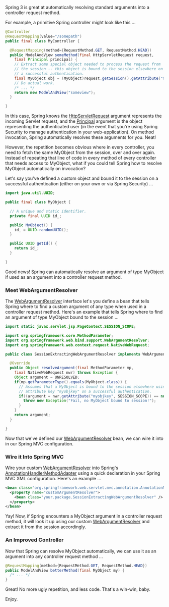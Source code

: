 Spring 3 is great at automatically resolving standard arguments into a controller request method.

For example, a primitive Spring controller might look like this ...

```java
@Controller
@RequestMapping(value="/somepath")
public final class MyController {

  @RequestMapping(method={RequestMethod.GET, RequestMethod.HEAD})
  public ModelAndView someMethod(final HttpServletRequest request,
    final Principal principal) {
    // Extract some special object needed to process the request from
    // the session -- this object is bound to the session elsewhere on
    // a successful authentication.
    final MyObject obj = (MyObject)request.getSession().getAttribute("myobjkey");
    // Do actual work.
    /* ... */
    return new ModelAndView("someview");
  }

}
```

In this case, Spring knows the [HttpServletRequest](http://download.oracle.com/javaee/6/api/javax/servlet/http/HttpServletRequest.html) argument represents the incoming Servlet request, and the [Principal](http://download.oracle.com/javase/6/docs/api/java/security/Principal.html) argument is the object representing the authenticated user (in the event that you're using Spring Security to manage authentication in your web-application).  On method invocation, Spring automatically resolves these arguments for you.  Neat!

However, the repetition becomes obvious where in every controller, you need to fetch the same MyObject from the session, over and over again.  Instead of repeating that line of code in every method of every controller that needs access to MyObject, what if you could tell Spring how to resolve MyObject automatically on invocation?

Let's say you've defined a custom object and bound it to the session on a successful authentication (either on your own or via Spring Security) ...

```java
import java.util.UUID;

public final class MyObject {

  // A unique and static identifier.
  private final UUID id_;

  public MyObject() {
    id_ = UUID.randomUUID();
  }

  public UUID getId() {
    return id_;
  }

}
```

Good news!  Spring can automatically resolve an argument of type MyObject if used as an argument into a controller request method.

### Meet WebArgumentResolver

The [WebArgumentResolver](http://static.springsource.org/spring/docs/3.0.x/javadoc-api/org/springframework/web/bind/support/WebArgumentResolver.html) interface let's you define a bean that tells Spring where to find a custom argument of any type when used in a controller request method.  Here's an example that tells Spring where to find an argument of type MyObject bound to the session ...

```java
import static javax.servlet.jsp.PageContext.SESSION_SCOPE;

import org.springframework.core.MethodParameter;
import org.springframework.web.bind.support.WebArgumentResolver;
import org.springframework.web.context.request.NativeWebRequest;

public class SessionExtractingWebArgumentResolver implements WebArgumentResolver {

  @Override
  public Object resolveArgument(final MethodParameter mp,
    final NativeWebRequest nwr) throws Exception {
    Object argument = UNRESOLVED;
    if(mp.getParameterType().equals(MyObject.class)) {
      // Assumes that a MyObject is bound to the session elsewhere using
      // attribute key "myobjkey" on a successful authentication.
      if((argument = nwr.getAttribute("myobjkey", SESSION_SCOPE)) == null) {
        throw new Exception("Fail, no MyObject bound to session!");
      }
    }
    return argument;
  }

}
```

Now that we've defined our [WebArgumentResolver](http://static.springsource.org/spring/docs/3.0.x/javadoc-api/org/springframework/web/bind/support/WebArgumentResolver.html) bean, we can wire it into in our Spring MVC configuration.

### Wire it Into Spring MVC

Wire your custom [WebArgumentResolver](http://static.springsource.org/spring/docs/3.0.x/javadoc-api/org/springframework/web/bind/support/WebArgumentResolver.html) into Spring's [AnnotationHandlerMethodAdapter](http://static.springsource.org/spring/docs/3.0.x/javadoc-api/org/springframework/web/servlet/mvc/annotation/AnnotationMethodHandlerAdapter.html) using a quick declaration in your Spring MVC XML configuration.  Here's an example ...

```xml
<bean class="org.springframework.web.servlet.mvc.annotation.AnnotationMethodHandlerAdapter">
  <property name="customArgumentResolver">
    <bean class="your.package.SessionExtractingWebArgumentResolver" />
  </property>
</bean>
```

Yay!  Now, if Spring encounters a MyObject argument in a controller request method, it will look it up using our custom [WebArgumentResolver](http://static.springsource.org/spring/docs/3.0.x/javadoc-api/org/springframework/web/bind/support/WebArgumentResolver.html) and extract it from the session accordingly.

### An Improved Controller

Now that Spring can resolve MyObject automatically, we can use it as an argument into any controller request method ...

```java
@RequestMapping(method={RequestMethod.GET, RequestMethod.HEAD})
public ModelAndView betterMethod(final MyObject my) {
  /* ... */
}
```

Great!  No more ugly repetition, and less code.  That's a win-win, baby.

Enjoy.
